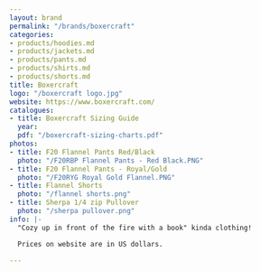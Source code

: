 ```yaml
---
layout: brand
permalink: "/brands/boxercraft"
categories:
- products/hoodies.md
- products/jackets.md
- products/pants.md
- products/shirts.md
- products/shorts.md
title: Boxercraft
logo: "/boxercraft logo.jpg"
website: https://www.boxercraft.com/
catalogues:
- title: Boxercraft Sizing Guide
  year: 
  pdf: "/boxercraft-sizing-charts.pdf"
photos:
- title: F20 Flannel Pants Red/Black
  photo: "/F20RBP Flannel Pants - Red Black.PNG"
- title: F20 Flannel Pants - Royal/Gold
  photo: "/F20RYG Royal Gold Flannel.PNG"
- title: Flannel Shorts
  photo: "/flannel shorts.png"
- title: Sherpa 1/4 zip Pullover
  photo: "/sherpa pullover.png"
info: |-
  "Cozy up in front of the fire with a book" kinda clothing!

  Prices on website are in US dollars.

---
```

